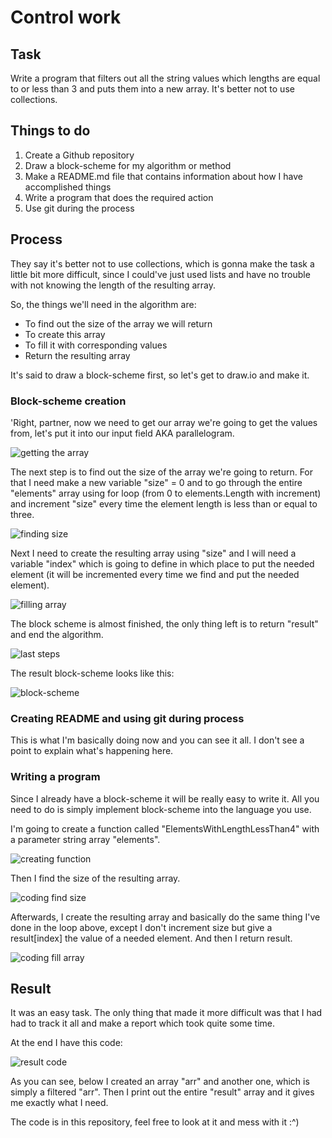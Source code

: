 # Control work

## Task

Write a program that filters out all the string values which lengths are equal to or less than 3 and puts them into a new array. It's better not to use collections.

## Things to do

1. Create a Github repository
2. Draw a block-scheme for my algorithm or method
3. Make a README.md file that contains information about how I have accomplished things
4. Write a program that does the required action
5. Use git during the process

## Process

They say it's better not to use collections, which is gonna make the task a little bit more difficult, since I could've just used lists and have no trouble with not knowing the length of the resulting array.

So, the things we'll need in the algorithm are:

- To find out the size of the array we will return
- To create this array
- To fill it with corresponding values
- Return the resulting array

It's said to draw a block-scheme first, so let's get to draw.io and make it.

### Block-scheme creation

'Right, partner, now we need to get our array we're going to get the values from, let's put it into our input field AKA parallelogram.

![getting the array](pics/input.png)

The next step is to find out the size of the array we're going to return. For that I need make a new variable "size" = 0 and to go through the entire "elements" array using for loop (from 0 to elements.Length with increment) and increment "size" every time the element length is less than or equal to three.

![finding size](pics/find_amount_of_elms.png)

Next I need to create the resulting array using "size" and I will need a variable "index" which is going to define in which place to put the needed element (it will be incremented every time we find and put the needed element).

![filling array](pics/fill_array.png)

The block scheme is almost finished, the only thing left is to return "result" and end the algorithm.

![last steps](pics/finish_algo.png)

The result block-scheme looks like this:

![block-scheme](pics/algo_block_scheme.png)

### Creating README and using git during process

This is what I'm basically doing now and you can see it all. I don't see a point to explain what's happening here.

### Writing a program

Since I already have a block-scheme it will be really easy to write it. All you need to do is simply implement block-scheme into the language you use.

I'm going to create a function called "ElementsWithLengthLessThan4" with a parameter string array "elements".

![creating function](pics/create_func.png)

Then I find the size of the resulting array.

![coding find size](pics/code_size_of_arr.png)

Afterwards, I create the resulting array and basically do the same thing I've done in the loop above, except I don't increment size but give a result[index] the value of a needed element. And then I return result.

![coding fill array](pics/code_fill_array.png)

## Result

It was an easy task. The only thing that made it more difficult was that I had had to track it all and make a report which took quite some time.

At the end I have this code:

![result code](pics/result_code.png)

As you can see, below I created an array "arr" and another one, which is simply a filtered "arr". Then I print out the entire "result" array and it gives me exactly what I need.

The code is in this repository, feel free to look at it and mess with it :^)
